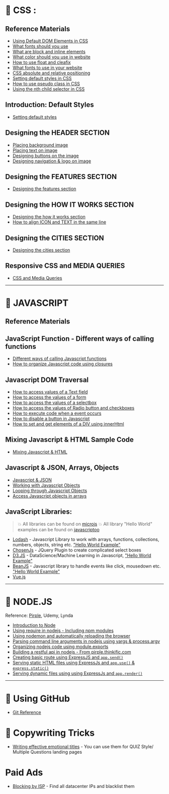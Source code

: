 # &#x1F4D7; CSS :

## Reference Materials
* [Using Default DOM Elements in CSS](https://github.com/jeriljose/Reference/blob/gh-pages/CSS-Default-elements.md)
* [What fonts should you use](https://github.com/jeriljose/Reference/blob/gh-pages/CSS-Typography-%26-line-spacing.md)
* [What are block and inline elements](https://github.com/jeriljose/Reference/blob/gh-pages/CSS-Typography-%26-line-spacing.md)
* [What color should you use in website](https://github.com/jeriljose/Reference/blob/gh-pages/CSS-color-combination.md)
* [How to use float and cleafix](https://github.com/jeriljose/Reference/blob/gh-pages/CSS-float-%26-clearfix.md)
* [What fonts to use in your website](https://github.com/jeriljose/Reference/blob/gh-pages/CSS-fonts.md)
* [CSS absolute and relative positioning](https://github.com/jeriljose/Reference/blob/gh-pages/CSS-positioning-absolute-relative.md)
* [Setting default styles in CSS](https://github.com/jeriljose/Reference/blob/gh-pages/CSS-setting-default-styles.md)
* [How to use pseudo class in CSS](https://github.com/jeriljose/Reference/blob/gh-pages/Using-pseudo-class.md)
* [Using the nth child selector in CSS](https://css-tricks.com/how-nth-child-works/)

## Introduction: Default Styles

* [Setting default styles](https://github.com/jeriljose/Reference/blob/gh-pages/CSS-setting-default-styles.md)


## Designing the HEADER SECTION
* [Placing background image](https://github.com/jeriljose/Reference/blob/gh-pages/CSS-Designing-header.md)
* [Placing text on image](https://github.com/jeriljose/Reference/blob/gh-pages/CSS-Text-on-images.md)
* [Designing buttons on the image](https://github.com/jeriljose/Reference/blob/gh-pages/CSS-designing-buttons.md)
* [Designing navigation & logo on image](https://github.com/jeriljose/Reference/blob/gh-pages/CSS-navigation-%26-logo.md)

## Designing the FEATURES SECTION
* [Designing the features section](https://github.com/jeriljose/Reference/blob/gh-pages/CSS-designing-features-section.md)

## Designing the HOW IT WORKS SECTION
* [Designing the how it works section](https://github.com/jeriljose/Reference/blob/gh-pages/CSS-how-it-works-section.md)
* [How to align ICON and TEXT in the same line](https://github.com/jeriljose/Reference/blob/gh-pages/CSS-align-image-text.md)

## Designing the CITIES SECTION
* [Designing the cities section](https://github.com/jeriljose/Reference/blob/gh-pages/CSS-cities-section.md)

## Responsive CSS and MEDIA QUERIES
* [CSS and Media Queries](https://github.com/jeriljose/Reference/blob/gh-pages/CSS-Responsive-media-queries.md)

---

# &#x1F4D7; JAVASCRIPT

## Reference Materials

## JavaScript Function - Different ways of calling functions

* [Different ways of calling Javascript functions](https://github.com/jeriljose/Reference/blob/gh-pages/JS-Different-ways-of-calling-javascript-functions.md)
* [How to organize Javascript code using closures](https://github.com/jeriljose/Reference/blob/gh-pages/JS-closure.md)

## Javascript DOM Traversal
* [How to access values of a Text field](https://github.com/jeriljose/Reference/blob/gh-pages/JS-working-with-dom-elements.md#working-with-text-fields)
* [How to access the values of a form](https://github.com/jeriljose/Reference/blob/gh-pages/JS-working-with-dom-elements.md#working-with-forms)
* [How to access the values of a selectbox](https://github.com/jeriljose/Reference/blob/gh-pages/JS-working-with-dom-elements.md#working-with-select-boxes)
* [How to access the values of Radio button and checkboxes](https://github.com/jeriljose/Reference/blob/gh-pages/JS-working-with-dom-elements.md#working-with-radio-buttons-and-check-boxes)
* [How to execute code when a event occurs](https://github.com/jeriljose/Reference/blob/gh-pages/JS-working-with-dom-elements.md#adding-event-listener)
* [How to disable a button in Javascript](https://github.com/jeriljose/Reference/blob/gh-pages/JS-working-with-dom-elements.md#disable-a-button-in-javascript)
* [How to set and get elements of a DIV using innerHtml](https://github.com/jeriljose/Reference/blob/gh-pages/JS-working-with-dom-elements.md#to-get-the-elements-of-div---use-innerhtml)
   
## Mixing Javascript & HTML Sample Code
* [Mixing Javascript & HTML](https://github.com/jeriljose/Reference/blob/gh-pages/mixing%20javascript%20and%20HTML.md)

## Javascript & JSON, Arrays, Objects
* [Javascript & JSON](https://github.com/jeriljose/Reference/blob/gh-pages/JS-JSON%26JavaScript.md)
* [Working with Javascript Objects](https://github.com/jeriljose/Reference/blob/gh-pages/JS-javascript-objects.md)
* [Looping through Javascript Objects](https://github.com/jeriljose/Reference/blob/gh-pages/JS-looping-through-javascript-objects.md)
* [Access Javascript objects in arrays](https://stackoverflow.com/questions/51686858/how-to-access-javascript-objects-in-arrays)

## JavaScript Libraries:
   
> :boom: All libraries can be found on [microjs](http://microjs.com)
> :boom: All library "Hello World" examples can be found on [javascriptoo](http://javascriptoo.com)

* [Lodash](https://github.com/jeriljose/Reference/blob/gh-pages/lodash.md) - Javascript Library to work with arrays, functions, collections, numbers, objects, string etc. ["Hello World Example"](http://www.javascriptoo.com/lodash-js)
* [ChosenJs](https://github.com/jeriljose/Reference/blob/gh-pages/JS-ChosenJS.md) - JQuery Plugin to create complicated select boxes
* [D3.JS](https://github.com/jeriljose/Reference/blob/gh-pages/JS-D3JS-data-visualization.md) - DataScience/Machine Learning in Javascript, ["Hello World Example"](http://www.javascriptoo.com/d3)
* [BeanJS](https://github.com/fat/bean) - Javascript library to handle events like click, mousedown etc. ["Hello World Example"](http://www.javascriptoo.com/bean)
* [Vue.js](https://github.com/jeriljose/Reference/blob/gh-pages/JS-VueJS.md)

---

# &#x1F4D7; NODE.JS

   Reference: [Pirple](https://pirple.thinkific.com), Udemy, Lynda

* [Introduction to Node](https://github.com/jeriljose/Reference/blob/gh-pages/NODE-JS-Introduction.md)
* [Using require in nodejs - Including npm modules](https://github.com/jeriljose/Reference/blob/gh-pages/NODE-Using%20require%20in%20nodejs.md)
* [Using nodemon and automatically reloading the browser](https://github.com/jeriljose/Reference/blob/gh-pages/NODE-automatically-reloading-the-browser-nodemon.md)
* [Parsing command line arguments in nodejs using yargs & process.argv](https://github.com/jeriljose/Reference/blob/gh-pages/NODE-Parsing-command-line-arguments.md)
* [Organizing nodejs code using module.exports](https://github.com/jeriljose/Reference/blob/gh-pages/NODE-Organizing%20nodejs%20using%20module.exports.md)
* [Building a restful api in nodejs - From pirple.thinkific.com](https://github.com/jeriljose/Reference/blob/gh-pages/NODE-Building-restful-api.md)
* [Creating basic route using ExpressJS and ```app.send()```](https://github.com/jeriljose/Reference/blob/gh-pages/NODE-creating-basic-route-using-express.md)
* [Serving static HTML files using ExpressJs and ```app.use()``` & ```express.static()```](https://github.com/jeriljose/Reference/blob/gh-pages/NODE-Serving-static-files-using-nodejs.md)
* [Serving dynamic files using using ExpressJs and ```app.render()```](https://github.com/jeriljose/Reference/blob/gh-pages/NODE-rendering-dynamic-HTML-files.md)
---

# &#x1F4D7; Using GitHub

* [Git Reference](https://github.com/jeriljose/Reference/blob/gh-pages/Github-Using-github.md)

# &#x1F4D7; Copywriting Tricks

* [Writing effective emotional titles](https://en.kueez.com/) - You can use them for QUIZ Style/ Multiple Questions landing pages

# Paid Ads

* [Blocking by ISP](https://charlesngo.com/blockingfaketraffic/) - Find all datacenter IPs and blacklist them
